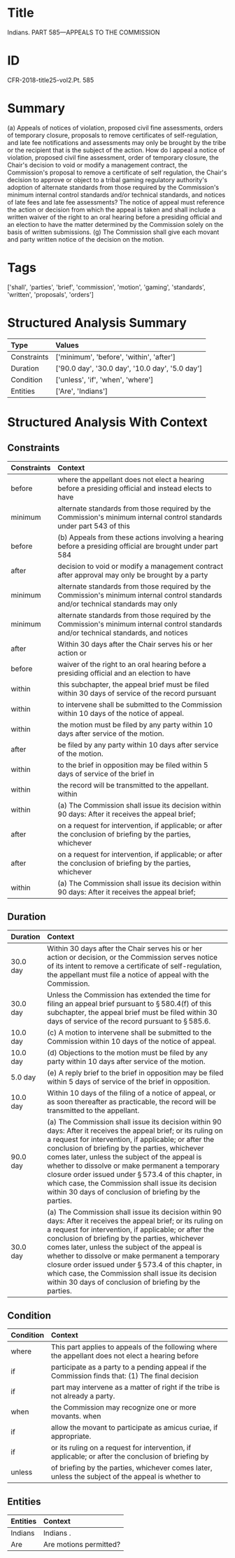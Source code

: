 # Title

 Indians. PART 585—APPEALS TO THE COMMISSION


# ID

 CFR-2018-title25-vol2.Pt. 585


# Summary

(a) Appeals of notices of violation, proposed civil fine assessments, orders of temporary closure, proposals to remove certificates of self-regulation, and late fee notifications and assessments may only be brought by the tribe or the recipient that is the subject of the action.
How do I appeal a notice of violation, proposed civil fine assessment, order of temporary closure, the Chair's decision to void or modify a management contract, the Commission's proposal to remove a certificate of self regulation, the Chair's decision to approve or object to a tribal gaming regulatory authority's adoption of alternate standards from those required by the Commission's minimum internal control standards and/or technical standards, and notices of late fees and late fee assessments?
The notice of appeal must reference the action or decision from which the appeal is taken and shall include a written waiver of the right to an oral hearing before a presiding official and an election to have the matter determined by the Commission solely on the basis of written submissions.
(g) The Commission shall give each movant and party written notice of the decision on the motion.


# Tags

['shall', 'parties', 'brief', 'commission', 'motion', 'gaming', 'standards', 'written', 'proposals', 'orders']


# Structured Analysis Summary

| Type        | Values                                          |
|:------------|:------------------------------------------------|
| Constraints | ['minimum', 'before', 'within', 'after']        |
| Duration    | ['90.0 day', '30.0 day', '10.0 day', '5.0 day'] |
| Condition   | ['unless', 'if', 'when', 'where']               |
| Entities    | ['Are', 'Indians']                              |


# Structured Analysis With Context

 


## Constraints

| Constraints   | Context                                                                                                                                |
|:--------------|:---------------------------------------------------------------------------------------------------------------------------------------|
| before        | where the appellant does not elect a hearing before a presiding official and instead elects to have                                    |
| minimum       | alternate standards from those required by the Commission's minimum internal control standards under part 543 of this                  |
| before        | (b) Appeals from these actions involving a hearing  before a presiding official are brought under part 584                             |
| after         | decision to void or modify a management contract after approval may only be brought by a party                                         |
| minimum       | alternate standards from those required by the Commission's minimum internal control standards and/or technical standards may only     |
| minimum       | alternate standards from those required by the Commission's minimum internal control standards and/or technical standards, and notices |
| after         | Within 30 days  after the Chair serves his or her action or                                                                            |
| before        | waiver of the right to an oral hearing before a presiding official and an election to have                                             |
| within        | this subchapter, the appeal brief must be filed within 30 days of service of the record pursuant                                       |
| within        | to intervene shall be submitted to the Commission within  10 days of the notice of appeal.                                             |
| within        | the motion must be filed by any party within  10 days after service of the motion.                                                     |
| after         | be filed by any party within 10 days after  service of the motion.                                                                     |
| within        | to the brief in opposition may be filed within 5 days of service of the brief in                                                       |
| within        | the record will be transmitted to the appellant. within                                                                                |
| within        | (a) The Commission shall issue its decision  within 90 days: After it receives the appeal brief;                                       |
| after         | on a request for intervention, if applicable; or after the conclusion of briefing by the parties, whichever                            |
| after         | on a request for intervention, if applicable; or after the conclusion of briefing by the parties, whichever                            |
| within        | (a) The Commission shall issue its decision  within 90 days: After it receives the appeal brief;                                       |


## Duration

| Duration   | Context                                                                                                                                                                                                                                                                                                                                                                                                                                                                                                     |
|:-----------|:------------------------------------------------------------------------------------------------------------------------------------------------------------------------------------------------------------------------------------------------------------------------------------------------------------------------------------------------------------------------------------------------------------------------------------------------------------------------------------------------------------|
| 30.0 day   | Within 30 days after the Chair serves his or her action or decision, or the Commission serves notice of its intent to remove a certificate of self-regulation, the appellant must file a notice of appeal with the Commission.                                                                                                                                                                                                                                                                              |
| 30.0 day   | Unless the Commission has extended the time for filing an appeal brief pursuant to &#167;&#8201;580.4(f) of this subchapter, the appeal brief must be filed within 30 days of service of the record pursuant to &#167;&#8201;585.6.                                                                                                                                                                                                                                                                         |
| 10.0 day   | (c) A motion to intervene shall be submitted to the Commission within 10 days of the notice of appeal.                                                                                                                                                                                                                                                                                                                                                                                                      |
| 10.0 day   | (d) Objections to the motion must be filed by any party within 10 days after service of the motion.                                                                                                                                                                                                                                                                                                                                                                                                         |
| 5.0 day    | (e) A reply brief to the brief in opposition may be filed within 5 days of service of the brief in opposition.                                                                                                                                                                                                                                                                                                                                                                                              |
| 10.0 day   | Within 10 days of the filing of a notice of appeal, or as soon thereafter as practicable, the record will be transmitted to the appellant.                                                                                                                                                                                                                                                                                                                                                                  |
| 90.0 day   | (a) The Commission shall issue its decision within 90 days: After it receives the appeal brief; or its ruling on a request for intervention, if applicable; or after the conclusion of briefing by the parties, whichever comes later, unless the subject of the appeal is whether to dissolve or make permanent a temporary closure order issued under &#167;&#8201;573.4 of this chapter, in which case, the Commission shall issue its decision within 30 days of conclusion of briefing by the parties. |
| 30.0 day   | (a) The Commission shall issue its decision within 90 days: After it receives the appeal brief; or its ruling on a request for intervention, if applicable; or after the conclusion of briefing by the parties, whichever comes later, unless the subject of the appeal is whether to dissolve or make permanent a temporary closure order issued under &#167;&#8201;573.4 of this chapter, in which case, the Commission shall issue its decision within 30 days of conclusion of briefing by the parties. |


## Condition

| Condition   | Context                                                                                            |
|:------------|:---------------------------------------------------------------------------------------------------|
| where       | This part applies to appeals of the following where the appellant does not elect a hearing before  |
| if          | participate as a party to a pending appeal if the Commission finds that: (1) The final decision    |
| if          | part may intervene as a matter of right if  the tribe is not already a party.                      |
| when        | the Commission may recognize one or more movants. when                                             |
| if          | allow the movant to participate as amicus curiae, if  appropriate.                                 |
| if          | or its ruling on a request for intervention, if applicable; or after the conclusion of briefing by |
| unless      | of briefing by the parties, whichever comes later, unless the subject of the appeal is whether to  |


## Entities

| Entities   | Context                 |
|:-----------|:------------------------|
| Indians    | Indians .               |
| Are        | Are  motions permitted? |


